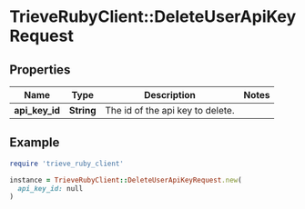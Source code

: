 # TrieveRubyClient::DeleteUserApiKeyRequest

## Properties

| Name | Type | Description | Notes |
| ---- | ---- | ----------- | ----- |
| **api_key_id** | **String** | The id of the api key to delete. |  |

## Example

```ruby
require 'trieve_ruby_client'

instance = TrieveRubyClient::DeleteUserApiKeyRequest.new(
  api_key_id: null
)
```

